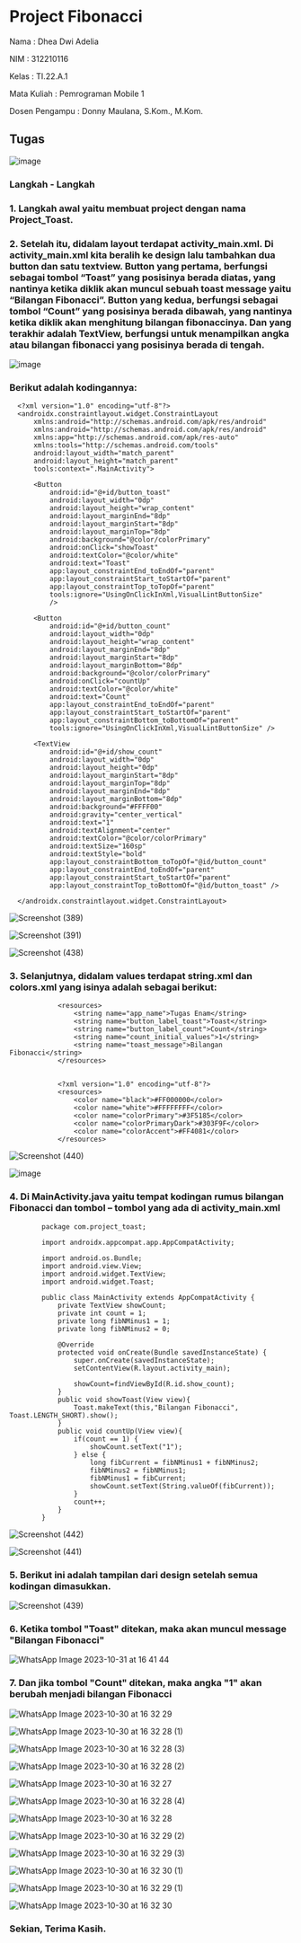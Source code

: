 # Project Fibonacci

Nama            : Dhea Dwi Adelia

NIM             : 312210116

Kelas           : TI.22.A.1

Mata Kuliah     : Pemrograman Mobile 1

Dosen Pengampu  : Donny Maulana, S.Kom., M.Kom.

## Tugas

![image](https://github.com/adeliadhea06/ProjectFibonacci/assets/115794875/da320da8-cb55-499d-b763-e39a6d5cb034)


### Langkah - Langkah

### 1. Langkah awal yaitu membuat project dengan nama __Project_Toast__.


### 2. Setelah itu, didalam layout terdapat __activity_main.xml__. Di __activity_main.xml__ kita beralih ke design lalu tambahkan dua button dan satu textview. Button yang pertama, berfungsi sebagai tombol “Toast” yang posisinya berada diatas, yang nantinya ketika diklik akan muncul sebuah toast message yaitu “Bilangan Fibonacci”. Button yang kedua, berfungsi sebagai tombol “Count” yang posisinya berada dibawah, yang nantinya ketika diklik akan menghitung bilangan fibonaccinya. Dan yang terakhir adalah TextView, berfungsi untuk menampilkan angka atau bilangan fibonacci yang posisinya berada di tengah.

![image](https://github.com/adeliadhea06/ProjectFibonacci/assets/115794875/df9268de-8ae4-4e7a-9540-989c02e122fe)


### Berikut adalah kodingannya: 

      <?xml version="1.0" encoding="utf-8"?>
      <androidx.constraintlayout.widget.ConstraintLayout
          xmlns:android="http://schemas.android.com/apk/res/android"
          xmlns:android="http://schemas.android.com/apk/res/android"
          xmlns:app="http://schemas.android.com/apk/res-auto"
          xmlns:tools="http://schemas.android.com/tools"
          android:layout_width="match_parent"
          android:layout_height="match_parent"
          tools:context=".MainActivity">
      
          <Button
              android:id="@+id/button_toast"
              android:layout_width="0dp"
              android:layout_height="wrap_content"
              android:layout_marginEnd="8dp"
              android:layout_marginStart="8dp"
              android:layout_marginTop="8dp"
              android:background="@color/colorPrimary"
              android:onClick="showToast"
              android:textColor="@color/white"
              android:text="Toast"
              app:layout_constraintEnd_toEndOf="parent"
              app:layout_constraintStart_toStartOf="parent"
              app:layout_constraintTop_toTopOf="parent"
              tools:ignore="UsingOnClickInXml,VisualLintButtonSize"
              />
      
          <Button
              android:id="@+id/button_count"
              android:layout_width="0dp"
              android:layout_height="wrap_content"
              android:layout_marginEnd="8dp"
              android:layout_marginStart="8dp"
              android:layout_marginBottom="8dp"
              android:background="@color/colorPrimary"
              android:onClick="countUp"
              android:textColor="@color/white"
              android:text="Count"
              app:layout_constraintEnd_toEndOf="parent"
              app:layout_constraintStart_toStartOf="parent"
              app:layout_constraintBottom_toBottomOf="parent"
              tools:ignore="UsingOnClickInXml,VisualLintButtonSize" />
      
          <TextView
              android:id="@+id/show_count"
              android:layout_width="0dp"
              android:layout_height="0dp"
              android:layout_marginStart="8dp"
              android:layout_marginTop="8dp"
              android:layout_marginEnd="8dp"
              android:layout_marginBottom="8dp"
              android:background="#FFFF00"
              android:gravity="center_vertical"
              android:text="1"
              android:textAlignment="center"
              android:textColor="@color/colorPrimary"
              android:textSize="160sp"
              android:textStyle="bold"
              app:layout_constraintBottom_toTopOf="@id/button_count"
              app:layout_constraintEnd_toEndOf="parent"
              app:layout_constraintStart_toStartOf="parent"
              app:layout_constraintTop_toBottomOf="@id/button_toast" />
      
      </androidx.constraintlayout.widget.ConstraintLayout>

![Screenshot (389)](https://github.com/adeliadhea06/ProjectFibonacci/assets/115794875/e2a22cb5-cbfa-45e2-8a1d-dadb9732557e)

![Screenshot (391)](https://github.com/adeliadhea06/ProjectFibonacci/assets/115794875/f15c3b9f-619d-4788-9d8a-192dae138758)

![Screenshot (438)](https://github.com/adeliadhea06/ProjectFibonacci/assets/115794875/af991aef-e385-470f-9e72-fe68f7a7d49c)


### 3. Selanjutnya, didalam values terdapat __string.xml__ dan __colors.xml__ yang isinya adalah sebagai berikut:

                <resources>
                    <string name="app_name">Tugas Enam</string>
                    <string name="button_label_toast">Toast</string>
                    <string name="button_label_count">Count</string>
                    <string name="count_initial_values">1</string>
                    <string name="toast_message">Bilangan Fibonacci</string>
                </resources>
            
            
                <?xml version="1.0" encoding="utf-8"?>
                <resources>
                    <color name="black">#FF000000</color>
                    <color name="white">#FFFFFFFF</color>
                    <color name="colorPrimary">#3F5185</color>
                    <color name="colorPrimaryDark">#303F9F</color>
                    <color name="colorAccent">#FF4081</color>
                </resources>
    

![Screenshot (440)](https://github.com/adeliadhea06/ProjectFibonacci/assets/115794875/74da34f3-e492-4c12-bc84-20225360fe27)

![image](https://github.com/adeliadhea06/ProjectFibonacci/assets/115794875/dd9730a4-77ac-432f-9954-d3bb03b6e53b)


### 4. Di __MainActivity.java__ yaitu tempat kodingan rumus bilangan Fibonacci dan tombol – tombol yang ada di __activity_main.xml__

            package com.project_toast;
            
            import androidx.appcompat.app.AppCompatActivity;
            
            import android.os.Bundle;
            import android.view.View;
            import android.widget.TextView;
            import android.widget.Toast;
            
            public class MainActivity extends AppCompatActivity {
                private TextView showCount;
                private int count = 1;
                private long fibNMinus1 = 1;
                private long fibNMinus2 = 0;
            
                @Override
                protected void onCreate(Bundle savedInstanceState) {
                    super.onCreate(savedInstanceState);
                    setContentView(R.layout.activity_main);
            
                    showCount=findViewById(R.id.show_count);
                }
                public void showToast(View view){
                    Toast.makeText(this,"Bilangan Fibonacci", Toast.LENGTH_SHORT).show();
                }
                public void countUp(View view){
                    if(count == 1) {
                        showCount.setText("1");
                    } else {
                        long fibCurrent = fibNMinus1 + fibNMinus2;
                        fibNMinus2 = fibNMinus1;
                        fibNMinus1 = fibCurrent;
                        showCount.setText(String.valueOf(fibCurrent));
                    }
                    count++;
                }
            }

![Screenshot (442)](https://github.com/adeliadhea06/ProjectFibonacci/assets/115794875/73ca0735-59dd-4403-8290-6737ff922cc3)

![Screenshot (441)](https://github.com/adeliadhea06/ProjectFibonacci/assets/115794875/cedce592-2c33-4f1b-82b7-a4c0be4a37ff)


### 5. Berikut ini adalah tampilan dari design setelah semua kodingan dimasukkan.

![Screenshot (439)](https://github.com/adeliadhea06/ProjectFibonacci/assets/115794875/a1c75f06-7c97-4c95-a491-16d3e924f2ef)


### 6. Ketika tombol "Toast" ditekan, maka akan muncul message "Bilangan Fibonacci"

![WhatsApp Image 2023-10-31 at 16 41 44](https://github.com/adeliadhea06/ProjectFibonacci/assets/115794875/0e6189b5-f2c0-453c-b4d3-1306141cc80d)


### 7. Dan jika tombol "Count" ditekan, maka angka "1" akan berubah menjadi bilangan Fibonacci

![WhatsApp Image 2023-10-30 at 16 32 29](https://github.com/adeliadhea06/ProjectFibonacci/assets/115794875/f7eeac00-dd11-4f5c-9ab9-f8dc893f1fc0)

![WhatsApp Image 2023-10-30 at 16 32 28 (1)](https://github.com/adeliadhea06/ProjectFibonacci/assets/115794875/409db16e-5cde-40c8-8228-5ee305227784)

![WhatsApp Image 2023-10-30 at 16 32 28 (3)](https://github.com/adeliadhea06/ProjectFibonacci/assets/115794875/76cec905-39af-45af-bfc4-c42aa572fc7a)

![WhatsApp Image 2023-10-30 at 16 32 28 (2)](https://github.com/adeliadhea06/ProjectFibonacci/assets/115794875/a667a83b-bdf0-45d4-814a-4409f6817afb)

![WhatsApp Image 2023-10-30 at 16 32 27](https://github.com/adeliadhea06/ProjectFibonacci/assets/115794875/dcd88c5c-6cff-4868-abe4-0084572e4612)

![WhatsApp Image 2023-10-30 at 16 32 28 (4)](https://github.com/adeliadhea06/ProjectFibonacci/assets/115794875/bc83537e-cb57-4f02-bdee-6bcad7831f02)

![WhatsApp Image 2023-10-30 at 16 32 28](https://github.com/adeliadhea06/ProjectFibonacci/assets/115794875/423bfbb3-148d-4dcd-a79a-be90970581dd)

![WhatsApp Image 2023-10-30 at 16 32 29 (2)](https://github.com/adeliadhea06/ProjectFibonacci/assets/115794875/cecf92e0-5ed1-4e1e-94c5-94b60488965f)

![WhatsApp Image 2023-10-30 at 16 32 29 (3)](https://github.com/adeliadhea06/ProjectFibonacci/assets/115794875/b5512d5e-efb7-4a32-9669-f84fbb0fe5d6)

![WhatsApp Image 2023-10-30 at 16 32 30 (1)](https://github.com/adeliadhea06/ProjectFibonacci/assets/115794875/cf3345cc-ab32-4f1b-99f5-98c55ce583e6)

![WhatsApp Image 2023-10-30 at 16 32 29 (1)](https://github.com/adeliadhea06/ProjectFibonacci/assets/115794875/2ba9d94a-f5dc-42ff-a7bf-26558ed508bb)

![WhatsApp Image 2023-10-30 at 16 32 30](https://github.com/adeliadhea06/ProjectFibonacci/assets/115794875/9135e2bd-67f8-422a-8e19-28234fedab3c)


### Sekian, Terima Kasih.
